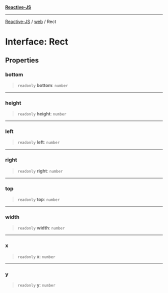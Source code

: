 [**Reactive-JS**](../../README.md)

***

[Reactive-JS](../../README.md) / [web](../README.md) / Rect

# Interface: Rect

## Properties

### bottom

> `readonly` **bottom**: `number`

***

### height

> `readonly` **height**: `number`

***

### left

> `readonly` **left**: `number`

***

### right

> `readonly` **right**: `number`

***

### top

> `readonly` **top**: `number`

***

### width

> `readonly` **width**: `number`

***

### x

> `readonly` **x**: `number`

***

### y

> `readonly` **y**: `number`
